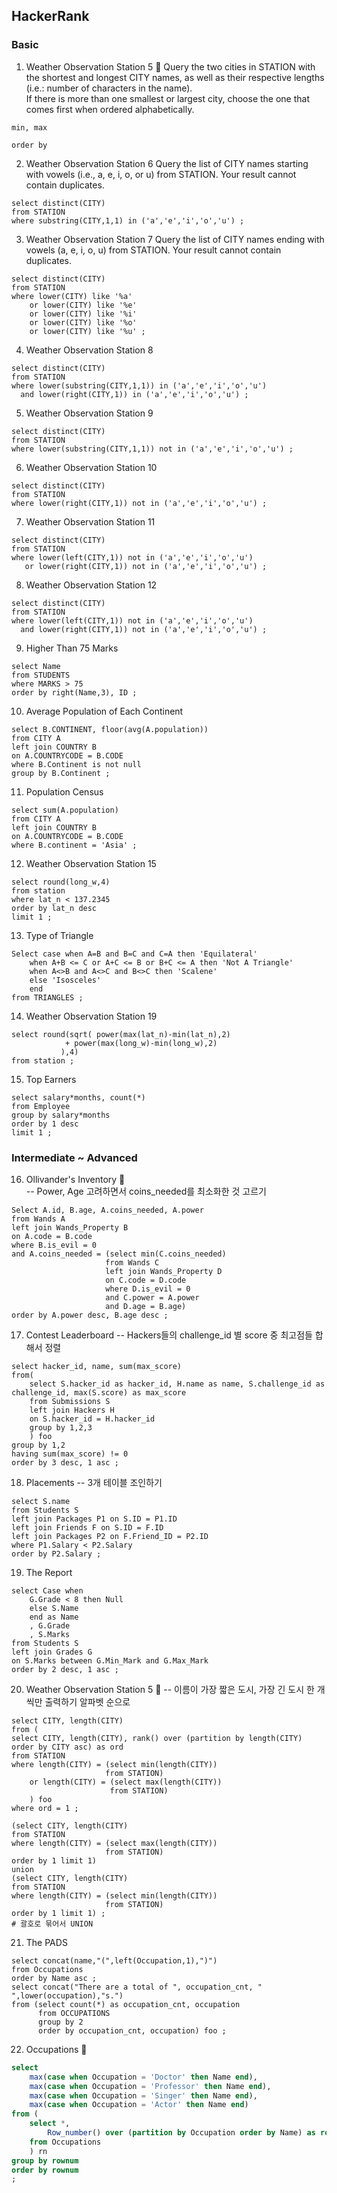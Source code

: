 ## HackerRank
### Basic
1. Weather Observation Station 5 🍄
Query the two cities in STATION with the shortest and longest CITY names, as well as their respective lengths (i.e.: number of characters in the name). <br>
If there is more than one smallest or largest city, choose the one that comes first when ordered alphabetically.
```
min, max
```
```
order by 
```

2. Weather Observation Station 6
Query the list of CITY names starting with vowels (i.e., a, e, i, o, or u) from STATION. Your result cannot contain duplicates. <br>
```
select distinct(CITY)
from STATION
where substring(CITY,1,1) in ('a','e','i','o','u') ;
```

3. Weather Observation Station 7
Query the list of CITY names ending with vowels (a, e, i, o, u) from STATION. Your result cannot contain duplicates.
```
select distinct(CITY)
from STATION
where lower(CITY) like '%a'
    or lower(CITY) like '%e'
    or lower(CITY) like '%i'
    or lower(CITY) like '%o'
    or lower(CITY) like '%u' ;
```

4. Weather Observation Station 8
```
select distinct(CITY)
from STATION
where lower(substring(CITY,1,1)) in ('a','e','i','o','u')
  and lower(right(CITY,1)) in ('a','e','i','o','u') ;
```

5. Weather Observation Station 9
```
select distinct(CITY)
from STATION
where lower(substring(CITY,1,1)) not in ('a','e','i','o','u') ;
```

6. Weather Observation Station 10
```
select distinct(CITY) 
from STATION
where lower(right(CITY,1)) not in ('a','e','i','o','u') ;
```

7. Weather Observation Station 11
```
select distinct(CITY)
from STATION
where lower(left(CITY,1)) not in ('a','e','i','o','u') 
   or lower(right(CITY,1)) not in ('a','e','i','o','u') ;
```

8. Weather Observation Station 12
```
select distinct(CITY)
from STATION
where lower(left(CITY,1)) not in ('a','e','i','o','u')
  and lower(right(CITY,1)) not in ('a','e','i','o','u') ;
```

9. Higher Than 75 Marks
```
select Name
from STUDENTS
where MARKS > 75    
order by right(Name,3), ID ;
```

10. Average Population of Each Continent
```
select B.CONTINENT, floor(avg(A.population))
from CITY A 
left join COUNTRY B
on A.COUNTRYCODE = B.CODE
where B.Continent is not null
group by B.Continent ;
```

11. Population Census
```
select sum(A.population)
from CITY A
left join COUNTRY B 
on A.COUNTRYCODE = B.CODE
where B.continent = 'Asia' ;
```

12. Weather Observation Station 15
```
select round(long_w,4)
from station 
where lat_n < 137.2345
order by lat_n desc 
limit 1 ;
```

13. Type of Triangle
```
Select case when A=B and B=C and C=A then 'Equilateral'    
    when A+B <= C or A+C <= B or B+C <= A then 'Not A Triangle' 
    when A<>B and A<>C and B<>C then 'Scalene'
    else 'Isosceles' 
    end 
from TRIANGLES ;
```

14. Weather Observation Station 19
```
select round(sqrt( power(max(lat_n)-min(lat_n),2) 
            + power(max(long_w)-min(long_w),2) 
           ),4)
from station ;
```

15. Top Earners
```
select salary*months, count(*) 
from Employee
group by salary*months
order by 1 desc 
limit 1 ;
```

### Intermediate ~ Advanced 
16. Ollivander's Inventory 🍄 <br>
-- Power, Age 고려하면서 coins_needed를 최소화한 것 고르기 
```
Select A.id, B.age, A.coins_needed, A.power 
from Wands A
left join Wands_Property B 
on A.code = B.code
where B.is_evil = 0
and A.coins_needed = (select min(C.coins_needed)
                     from Wands C
                     left join Wands_Property D 
                     on C.code = D.code
                     where D.is_evil = 0
                     and C.power = A.power
                     and D.age = B.age)
order by A.power desc, B.age desc ;
```

17. Contest Leaderboard
-- Hackers들의 challenge_id 별 score 중 최고점들 합해서 정렬
```
select hacker_id, name, sum(max_score)
from(
	select S.hacker_id as hacker_id, H.name as name, S.challenge_id as challenge_id, max(S.score) as max_score
	from Submissions S
	left join Hackers H
	on S.hacker_id = H.hacker_id
	group by 1,2,3
	) foo
group by 1,2
having sum(max_score) != 0 
order by 3 desc, 1 asc ;
```

18. Placements
-- 3개 테이블 조인하기
```
select S.name
from Students S 
left join Packages P1 on S.ID = P1.ID
left join Friends F on S.ID = F.ID 
left join Packages P2 on F.Friend_ID = P2.ID
where P1.Salary < P2.Salary 
order by P2.Salary ;
```

19. The Report
```
select Case when 
    G.Grade < 8 then Null
    else S.Name
    end as Name
    , G.Grade
    , S.Marks
from Students S 
left join Grades G
on S.Marks between G.Min_Mark and G.Max_Mark
order by 2 desc, 1 asc ;
```

20. Weather Observation Station 5 🍄
-- 이름이 가장 짧은 도시, 가장 긴 도시 한 개씩만 출력하기 알파벳 순으로
```
select CITY, length(CITY)
from (
select CITY, length(CITY), rank() over (partition by length(CITY) order by CITY asc) as ord
from STATION
where length(CITY) = (select min(length(CITY))
                     from STATION) 
    or length(CITY) = (select max(length(CITY))
                      from STATION)
    ) foo
where ord = 1 ;

(select CITY, length(CITY)   
from STATION
where length(CITY) = (select max(length(CITY))
                     from STATION)
order by 1 limit 1)
union
(select CITY, length(CITY)
from STATION
where length(CITY) = (select min(length(CITY))
                     from STATION)
order by 1 limit 1) ;
# 괄호로 묶어서 UNION
```

21. The PADS
```
select concat(name,"(",left(Occupation,1),")")
from Occupations
order by Name asc ; 
select concat("There are a total of ", occupation_cnt, " ",lower(occupation),"s.") 
from (select count(*) as occupation_cnt, occupation
      from OCCUPATIONS
      group by 2 
      order by occupation_cnt, occupation) foo ;
```

22. Occupations 🍄
```sql 
select 
    max(case when Occupation = 'Doctor' then Name end),
    max(case when Occupation = 'Professor' then Name end),
    max(case when Occupation = 'Singer' then Name end),
    max(case when Occupation = 'Actor' then Name end) 
from (
    select *,
        Row_number() over (partition by Occupation order by Name) as rownum
    from Occupations 
    ) rn 
group by rownum
order by rownum
;
```

